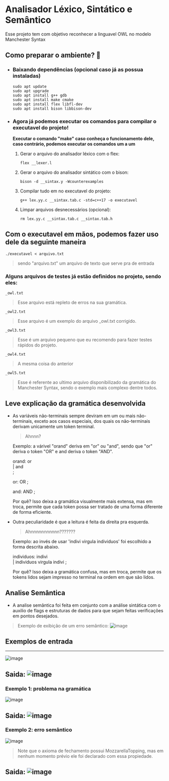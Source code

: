 # Analisador Léxico, Sintático e Semântico

Esse projeto tem com objetivo reconhecer a linguavel OWL no modelo Manchester Syntax

## Como preparar o ambiente? 👵
- ### Baixando dependências (opcional caso já as possua instaladas)
      sudo apt update
      sudo apt upgrade
      sudo apt install g++ gdb
      sudo apt install make cmake
      sudo apt install flex libfl-dev
      sudo apt install bison libbison-dev

- ### Agora já podemos executar os comandos para compilar o executavel do projeto!
  **Executar o comando "make" caso conheça o funcionamento dele, caso contrário, podemos executar os comandos um a um**

  1. Gerar o arquivo do analisador léxico com o flex:

         flex __lexer.l

  2. Gerar o arquivo do analisador sintático com o bison:
   
	     bison -d __sintax.y -Wcounterexamples 

  3. Compilar tudo em no executavel do projeto:
   
	     g++ lex.yy.c __sintax.tab.c -std=c++17 -o executavel

  4. Limpar arquivos desnecessários (opcional):
   
	     rm lex.yy.c __sintax.tab.c __sintax.tab.h

## Com o executavel em mãos, podemos fazer uso dele da seguinte maneira
	./executavel < arquivo.txt
   > sendo "arquivo.txt" um arquivo de texto que serve pra de entrada

  ### Alguns arquivos de testes já estão definidos no projeto, sendo eles:
    _owl.txt	
   > Esse arquivo está repleto de erros na sua gramática.
	
	_owl2.txt
   > Esse arquivo é um exemplo do arquivo _owl.txt corrigido.

	_owl3.txt
   > Esse é um arquivo pequeno que eu recomendo para fazer testes rápidos do projeto.
	
 	_owl4.txt
   > A mesma coisa do anterior

	_owl5.txt
   > Esse é referente ao ultimo arquivo disponibilizado da gramática do Manchester Syntax, sendo o exemplo mais complexo dentre todos.

## Leve explicação da gramática desenvolvida
- As variáveis não-terminais sempre deviram em um ou mais não-terminais, exceto aos casos especiais, dos quais os não-terminais derivam unicamente um token terminal.
	> Ahnnn?
	
	Exemplo: a várivel "orand" deriva em "or" ou "and", sendo que "or" deriva o token "OR" e and deriva o token "AND".
	
	orand: or  
	    | and                 
	    ;
	
	or: OR
	;
	
	and: AND
	;
	
	Por quê? Isso deixa a gramática visualmente mais extensa, mas em troca, permite que cada token possa ser tratado de uma forma diferente de forma eficiente.

- Outra peculiaridade é que a leitura é feita da direita pra esquerda.
	> Ahnnnnnnnnnnn???????
	
	Exemplo: ao invés de usar 'indivi virgula individuos' foi escolhido a forma descrita abaixo.
	
	individuos: indivi              
	  | individuos virgula indivi
	  ;
	
	Por quê? Isso deixa a gramática confusa, mas em troca, permite que os tokens lidos sejam impresso no terminal na ordem em que são lidos.

## Analise Semântica
- A analise semântica foi feita em conjunto com a análise sintática com o auxilio de flags e estruturas de dados para que sejam feitas verificações em pontos desejados.
>Exemplo de exibição de um erro semântico: ![image](https://github.com/BrennoKM/AnalisadorLexerSintaxSemantic/assets/99992197/13458208-788f-4795-9847-3b9ea5ff9a03)


## Exemplos de entrada
----------------------------------------------------------------------------------------------------------------
![image](https://github.com/BrennoKM/AnalisadorLexerSintax/assets/99992197/46915f3f-879c-43d5-b4a8-5a473d65b743)

Saida: ![image](https://github.com/BrennoKM/AnalisadorLexerSintax/assets/99992197/dc12b728-e9c3-49cf-9232-dcaca7511521)
----------------------------------------------------------------------------------------------------------------
### Exemplo 1: problema na gramática
![image](https://github.com/BrennoKM/AnalisadorLexerSintax/assets/99992197/91e3a819-03d5-450f-9cf4-f0764d22e5f4)

Saida: ![image](https://github.com/BrennoKM/AnalisadorLexerSintax/assets/99992197/5e2e517b-468f-47a6-aa44-b34a7889f30b)
----------------------------------------------------------------------------------------------------------------
### Exemplo 2: erro semântico
![image](https://github.com/BrennoKM/AnalisadorLexerSintaxSemantic/assets/99992197/361c1ed6-971e-40ba-8a02-89911b4fae3b)
> Note que o axioma de fechamento possui MozzarellaTopping, mas em nenhum momento prévio ele foi declarado com essa propiedade.

Saida: ![image](https://github.com/BrennoKM/AnalisadorLexerSintaxSemantic/assets/99992197/507f0007-b617-4743-9674-fd16f0a6f5c3)
----------------------------------------------------------------------------------------------------------------

